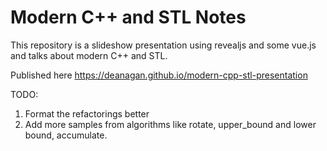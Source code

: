 # Modern C++ and STL Notes
This repository is a slideshow presentation using revealjs and some vue.js and talks about modern C++ and STL.

Published here https://deanagan.github.io/modern-cpp-stl-presentation

TODO:

1. Format the refactorings better
2. Add more samples from algorithms like rotate, upper_bound and lower bound, accumulate.



